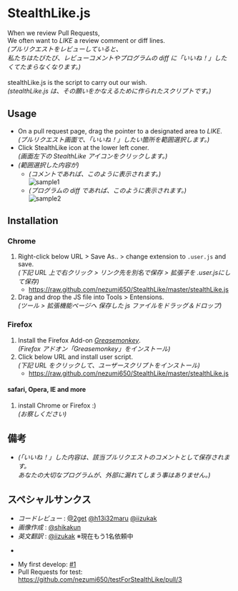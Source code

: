 # StealthLike.js

When we review Pull Requests,<br />
We often want to _LIKE_ a review comment or diff lines.<br />
*(プルリクエストをレビューしていると、*<br />
*私たちはたびたび、レビューコメントやプログラムの diff に「いいね！」したくてたまらなくなります。)*<br />
<br />
stealthLike.js is the script to carry out our wish.<br />
*(stealthLike.js は、その願いをかなえるために作られたスクリプトです。)*

## Usage

* On a pull request page, drag the pointer to a designated area to _LIKE_.<br />*(プルリクエスト画面で、「いいね！」したい箇所を範囲選択します。)*
* Click StealthLike icon at the lower left coner.<br />*(画面左下の StealthLike アイコンをクリックします。)*
* *(範囲選択した内容が)*
	* *(コメントであれば、このように表示されます。)*<br />![sample1](https://raw.github.com/nezumi650/StealthLike/master/forREADME/sample1.png)
	* *(プログラムの diff であれば、このように表示されます。)*<br />![sample2](https://raw.github.com/nezumi650/StealthLike/master/forREADME/sample2.png)

## Installation

### Chrome

1. Right-click below URL > Save As.. > change extension to `.user.js` and save.<br />*(下記 URL 上で右クリック > リンク先を別名で保存 > 拡張子を .user.jsにして保存)*
    * https://raw.github.com/nezumi650/StealthLike/master/stealthLike.js
2. Drag and drop the JS file into Tools > Entensions.<br />*(ツール > 拡張機能ページへ 保存した js ファイルをドラッグ＆ドロップ)*

### Firefox

1. Install the Firefox Add-on [_Greasemonkey_](https://addons.mozilla.org/ja/firefox/addon/greasemonkey/).<br />*(Firefox アドオン「Greasemonkey」をインストール)*
2. Click below URL and install user script.<br />*(下記 URL をクリックして、ユーザースクリプトをインストール)*
    * https://raw.github.com/nezumi650/StealthLike/master/stealthLike.js

#### safari, Opera, IE and more

1. install Chrome or Firefox :)<br />*(お察しください)*


## 備考
* *(「いいね！」した内容は、該当プルリクエストのコメントとして保存されます。<br />あなたの大切なプログラムが、外部に漏れてしまう事はありません。)*


## スペシャルサンクス
* *コードレビュー* : [@2get](https://github.com/2get) [@h13i32maru](https://github.com/h13i32maru) [@iizukak](https://github.com/iizukak)
* *画像作成* : [@shikakun](https://github.com/shikakun)
* *英文翻訳* : [@iizukak](https://github.com/iizukak) ※現在もう1名依頼中

-

* My first develop: [#1](https://github.com/nezumi650/StealthLike/pull/1)
* Pull Requests for test: https://github.com/nezumi650/testForStealthLike/pull/3